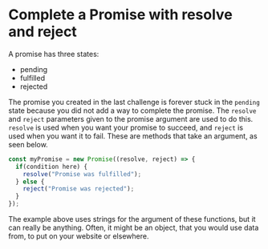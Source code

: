 # Complete a Promise with resolve and reject
A promise has three states: 
- pending
- fulfilled 
- rejected

The promise you created in the last challenge is forever stuck in the ```pending``` state because you did not add a way to complete the promise. The ```resolve``` and ```reject``` parameters given to the promise argument are used to do this. ```resolve``` is used when you want your promise to succeed, and ```reject``` is used when you want it to fail. These are methods that take an argument, as seen below.
```javascript
const myPromise = new Promise((resolve, reject) => {
  if(condition here) {
    resolve("Promise was fulfilled");
  } else {
    reject("Promise was rejected");
  }
});
```
The example above uses strings for the argument of these functions, but it can really be anything. Often, it might be an object, that you would use data from, to put on your website or elsewhere.
